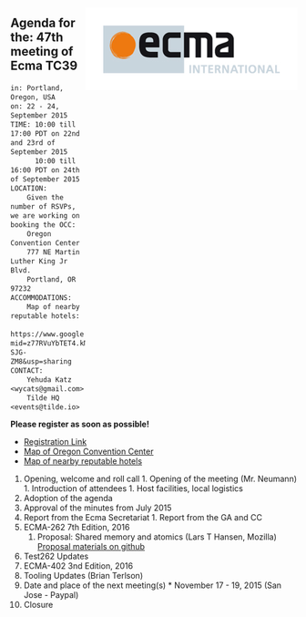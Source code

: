 <img src="../images/Ecma_RVB-003.jpg"
     align="right" alt="" />

## Agenda for the: 47th meeting of Ecma TC39

    in: Portland, Oregon, USA
    on: 22 - 24, September 2015
    TIME: 10:00 till 17:00 PDT on 22nd and 23rd of September 2015
          10:00 till 16:00 PDT on 24th of September 2015
    LOCATION:
        Given the number of RSVPs, we are working on booking the OCC:
        Oregon Convention Center
        777 NE Martin Luther King Jr Blvd.
        Portland, OR 97232
    ACCOMMODATIONS:
        Map of nearby reputable hotels:
        https://www.google.com/maps/d/edit?mid=z77RVuYbTET4.kM1X-SJG-ZM8&usp=sharing
    CONTACT:
        Yehuda Katz <wycats@gmail.com>
        Tilde HQ <events@tilde.io>

  **Please register as soon as possible!**
  
  - [Registration Link](http://doodle.com/pzk9z8xid8x78uze)
  - [Map of Oregon Convention Center](https://goo.gl/maps/LHaRW)
  - [Map of nearby reputable hotels](https://www.google.com/maps/d/edit?mid=z77RVuYbTET4.kM1X-SJG-ZM8&usp=sharing)
  
  1. Opening, welcome and roll call
    1. Opening of the meeting (Mr. Neumann)
    1. Introduction of attendees
    1. Host facilities, local logistics
  1. Adoption of the agenda
  1. Approval of the minutes from July 2015
  1.  Report from the Ecma Secretariat
     1. Report from the GA and CC
  1. ECMA-262 7th Edition, 2016
     1. Proposal: Shared memory and atomics (Lars T Hansen, Mozilla) [Proposal materials on github](https://github.com/lars-t-hansen/ecmascript_sharedmem)
  1. Test262 Updates
  1. ECMA-402 3nd Edition, 2016
  1. Tooling Updates (Brian Terlson)
  1.  Date and place of the next meeting(s)
    * November 17 - 19, 2015 (San Jose - Paypal)
  1. Closure
